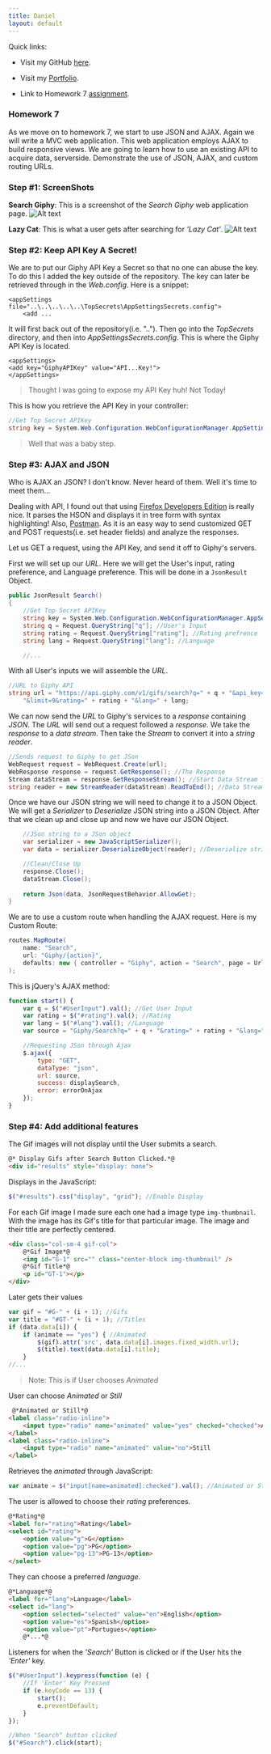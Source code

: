 ```yaml
---
title: Daniel
layout: default
---
```


Quick links:

* Visit my GitHub [here](https://github.com/tapiad).

* Visit my [Portfolio](https://tapiad.github.io).

* Link to Homework 7 [assignment](http://www.wou.edu/~morses/classes/cs46x/assignments/HW7.html).


### Homework 7

As we move on to homework 7, we start to use JSON and AJAX. Again we will write a MVC web application. This web application employs AJAX to build responsive views. We are going to learn how to use an existing API to acquire data, serverside. Demonstrate the use of JSON, AJAX, and custom routing URLs.

### Step #1: ScreenShots

**Search Giphy**: This is a screenshot of the *Search Giphy* web application page.
![Alt text](https://github.com/tapiad/tapiad.github.io/blob/hw7-Giphy/CS%20460/HW7/ScreenShots/SearchGiphy.PNG?raw=true "Search Giphy")


**Lazy Cat**: This is what a user gets after searching for *'Lazy Cat'*.
![Alt text](https://github.com/tapiad/tapiad.github.io/blob/hw7-Giphy/CS%20460/HW7/ScreenShots/LazyCat.PNG?raw=true "Lazy Cat")

### Step #2: Keep API Key A Secret!

We are to put our Giphy API Key a Secret so that no one can abuse the key. To do this I added the key outside of the repository. The key can later be retrieved through *<appSettings>* in the *Web.config*. Here is a snippet:

```config
<appSettings file="..\..\..\..\..\TopSecrets\AppSettingsSecrets.config">
    <add ...
```

It will first back out of the repository(i.e. "..\"). Then go into the *TopSecrets* directory, and then into *AppSettingsSecrets.config*. This is where the Giphy API Key is located.

```config
<appSettings>
<add key="GiphyAPIKey" value="API...Key!">
</appSettings>
```
>Thought I was going to expose my API Key huh! Not Today!

This is how you retrieve the API Key in your controller:

```cs
//Get Top Secret APIKey
string key = System.Web.Configuration.WebConfigurationManager.AppSettings["GiphyAPIKey"];
``` 

> Well that was a baby step.

### Step #3: AJAX and JSON

Who is AJAX an JSON? I don't know. Never heard of them. Well it's time to meet them...

Dealing with API, I found out that using [Firefox Developers Edition](https://www.mozilla.org/en-US/firefox/developer/) is really nice. It parses the HSON and displays it in tree form with syntax highlighting! Also, [Postman](https://www.getpostman.com/). As it is an easy way to send customized GET and POST requests(i.e. set header fields) and analyze the responses.

Let us GET a request, using the API Key, and send it off to Giphy's servers.

First we will set up our *URL*. Here we will get the User's input, rating preference, and Language preference. This will be done in a `JsonResult` Object.

```cs
public JsonResult Search()
{
	//Get Top Secret APIKey
	string key = System.Web.Configuration.WebConfigurationManager.AppSettings["GiphyAPIKey"];
	string q = Request.QueryString["q"]; //User's Input
	string rating = Request.QueryString["rating"]; //Rating prefrence
	string lang = Request.QueryString["lang"]; //Language

	//...
```

With all User's inputs we will assemble the *URL*.

```cs
//URL to Giphy API
string url = "https://api.giphy.com/v1/gifs/search?q=" + q + "&api_key=" + key +
    "&limit=9&rating=" + rating + "&lang=" + lang;
```

We can now send the *URL* to Giphy's services to a *response* containing *JSON*. The *URL* will send out a request followed a *response*. We take the *response* to a *data stream*. Then take the *Stream* to convert it into a *string reader*.

```cs
//Sends request to Giphy to get JSon
WebRequest request = WebRequest.Create(url);            
WebResponse response = request.GetResponse(); //The Response            
Stream dataStream = response.GetResponseStream(); //Start Data Stream from Server.            
string reader = new StreamReader(dataStream).ReadToEnd(); //Data Stream to a reader string
```

Once we have our JSON string we will need to change it to a JSON Object. We will get a *Serializer* to *Deserialize* JSON string into a JSON Object. After that we clean up and close up and now we have our JSON Object.
```cs
    //JSon string to a JSon object             
    var serializer = new JavaScriptSerializer();            
    var data = serializer.DeserializeObject(reader); //Deserialize string into JSon Object

    //Clean/Close Up
    response.Close();
    dataStream.Close();
    
    return Json(data, JsonRequestBehavior.AllowGet);
}
``` 

We are to use a custom route when handling the AJAX request.
Here is my Custom Route:

```cs
routes.MapRoute(
    name: "Search",
    url: "Giphy/{action}",
    defaults: new { controller = "Giphy", action = "Search", page = UrlParameter.Optional }
);
```
This is jQuery's AJAX method:

```js
function start() {
    var q = $("#UserInput").val(); //Get User Input
    var rating = $("#rating").val(); //Rating
    var lang = $("#lang").val(); //Language
    var source = "Giphy/Search?q=" + q + "&rating=" + rating + "&lang=" + lang; //Source

    //Requesting JSon through Ajax
    $.ajax({
        type: "GET",
        dataType: "json",
        url: source,
        success: displaySearch,
        error: errorOnAjax
    });
}
```

### Step #4: Add additional features

The Gif images will not display until the User submits a search.

```html
@* Display Gifs after Search Button Clicked.*@
<div id="results" style="display: none">
```
Displays in the JavaScript:

```js
$("#results").css("display", "grid"); //Enable Display 
```


For each Gif image I made sure each one had a image type `img-thumbnail`. With the image has its Gif's title for that particular image. The image and their title are perfectly centered. 

```html
<div class="col-sm-4 gif-col">
    @*Gif Image*@
    <img id="G-1" src="" class="center-block img-thumbnail" />
    @*Gif Title*@
    <p id="GT-1"></p>
</div>
```


Later gets their values

```js
var gif = "#G-" + (i + 1); //Gifs
var title = "#GT-" + (i + 1); //Titles
if (data.data[i]) {
    if (animate == "yes") { //Animated
        $(gif).attr('src', data.data[i].images.fixed_width.url);
        $(title).text(data.data[i].title);
    }
//...
```
>Note: This is if User chooses *Animated*


User can choose *Animated* or *Still*

```html
 @*Animated or Still*@
<label class="radio-inline">
    <input type="radio" name="animated" value="yes" checked="checked">Animated
</label>
<label class="radio-inline">
    <input type="radio" name="animated" value="no">Still
</label>
```


Retrieves the *animated* through JavaScript:

```js
var animate = $("input[name=animated]:checked").val(); //Animated or Still
```


The user is allowed to choose their *rating* preferences.

```html
@*Rating*@
<label for="rating">Rating</label>
<select id="rating">
    <option value="g">G</option>
    <option value="pg">PG</option>
    <option value="pg-13">PG-13</option>
</select>
``` 


They can choose a preferred *language*.

```html
@*Language*@
<label for="lang">Language</label>
<select id="lang">
    <option selected="selected" value="en">English</option>
    <option value="es">Spanish</option>
    <option value="pt">Portugues</option>
    @*...*@
```

 
 Listeners for when the *'Search'* Button is clicked or if the User hits the *'Enter'* key.

```js
$("#UserInput").keypress(function (e) {
    //If 'Enter' Key Pressed
    if (e.keyCode == 13) {
        start();
        e.preventDefault;
    }
});

//When "Search" button clicked
$("#Search").click(start);
```

